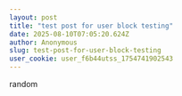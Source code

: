 ```yaml
---
layout: post
title: "test post for user block testing"
date: 2025-08-10T07:05:20.624Z
author: Anonymous
slug: test-post-for-user-block-testing
user_cookie: user_f6b44utss_1754741902543
---
```


random

